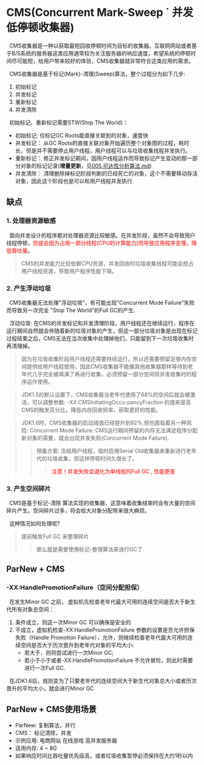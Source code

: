 # CMS(Concurrent Mark-Sweep ` 并发低停顿收集器)
&nbsp;&nbsp;CMS收集器是一种以获取最短回收停顿时间为目标的收集器。互联网网站或者基于B/S系统的服务器这类应用通常较为关注服务器的响应速度，希望系统的停顿时间尽可能短，给用户带来较好的体验，CMS收集器就非常符合这类应用的需求。

&nbsp;&nbsp;CMS收集器是基于标记(Mark)-清理(Sweep)算法，整个过程分为如下几步:
1. 初始标记
2. 并发标记
3. 重新标记
4. 并发清除

&nbsp;&nbsp;初始标记、重新标记需要STW(Stop The World)：
+ 初始标记:  仅标记GC Roots能直接关联到的对象，速度快
+ 并发标记： 从GC Roots的直接关联对象开始遍历整个对象图的过程，耗时长，但是并不需要停止用户线程，用户线程可以与垃圾收集线程并发执行。
+ 重新标记： 修正并发标记期间，因用户线程运作而导致标记产生变动的那一部分对象的标记记录(**增量更新**，见[005.可达性分析算法.md](../005.可达性分析算法.md))
+ 并发清除： 清理删除掉标记阶段判断的已经死亡的对象，这个不需要移动存活对象，因此这个阶段也是可以和用户线程并发执行.

## 缺点
### 1. 处理器资源敏感
&nbsp;&nbsp;面向并发设计的程序都对处理器资源比较敏感。在并发阶段，虽然不会导致用户线程停顿，<font color="red">但是会因为占用一部分线程(CPU的计算能力)而导致应用程序变慢，降低吞吐量</font>。

 > CMS的并发能力比较依赖CPU资源，并发回收时垃圾收集线程可能会抢占用户线程资源，导致用户程序性能下降。

### 2. 产生浮动垃圾
&nbsp;&nbsp;CMS收集器无法处理"浮动垃圾"，有可能出现"Concurrent Mode Failure"失败而导致另一次完全 "Stop The World"的Full GC的产生.

&nbsp;&nbsp;浮动垃圾: 在CMS的并发标记和并发清理阶段，用户线程还在继续运行，程序在运行期间自然就会伴随着新的垃圾对象的产生，但这一部分垃圾对象是出现在标记过程结束之后，CMS无法在当次收集中处理掉他们，只能留到下一次垃圾收集时再清理掉。
> 因为在垃圾收集阶段用户线程还需要持续运行，所以还需要预留足够内存空间提供给用户线程使用，因此CMS收集器不能像其他收集器那样等待到老年代几乎完全被填满了再进行收集，必须预留一部分空间供并发收集时的程序运作使用。

> JDK1.5的默认设置下，CMS收集器当老年代使用了68%的空间后就会被激活。可以调整参数: -XX:CMSInitiatingOccu-pancyFraction 的值来提高CMS的触发百分比，降低内存回收频率，获取更好的性能。

> JDK1.6时，CMS收集器的启动阈值已经提升到92%,但也面临着另一种风险: Concurrent Mode Failure: CMS运行期间预留的内存无法满足程序分配新对象的需要，就会出现并发失败(Concurrent Mode Failure).
> > 预备方案: 冻结用户线程，临时启用Serial Old收集器来重新进行老年代的垃圾收集，但这样停顿时间久很长了。
> > > <font color='red'>注意！并发失败会退化为单线程的Full GC , 性能更差</font>

### 3. 产生空间碎片
&nbsp;&nbsp;CMS是基于标记-清除 算法实现的收集器，这意味着收集结束时会有大量的空间碎片产生。空间碎片过多，将会给大对象分配带来很大麻烦。

&nbsp;&nbsp;这种情况如何处理呢?
> 提前触发Full GC 来整理碎片
> > 那么就是需要使用标记-整理算法来进行GC了

## ParNew + CMS
### -XX:HandlePromotionFailure（空间分配担保）
&nbsp;&nbsp;在发生Minor GC 之前， 虚拟机先检查老年代最大可用的连续空间是否大于新生代所有对象总空间：
1. 条件成立，则这一次Minor GC 可以确保是安全的
2. 不成立，虚拟机检查-XX:HandlePromotionFailure 参数的设置是否允许担保失败（Handle Promotion Failure），允许，则继续检查老年代最大可用的连续空间是否大于历次晋升到老年代对象的平均大小:
    - 若大于，则将尝试进行一次Minor GC;
    - 若小于小于或者-XX:HandlePromotionFailure 不允许冒险，则此时需要进行一次Full GC.

&nbsp;&nbsp;在JDK1.6后，规则变为了只要老年代的连续空间大于新生代对象总大小或者历次晋升的平均大小，就会进行Minor GC

## ParNew + CMS使用场景
- ParNew: 复制算法，并行
- CMS： 标记清除，并发
- 示例应用: 电商网站 在线游戏 高并发服务器
- 适用内存: 4 ~ 8G
- 如果响应时间比吞吐量优先级高，或者垃圾收集暂停必须保持在大约1秒以内